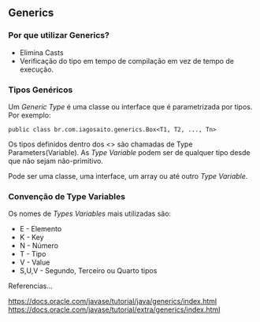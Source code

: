 ## Generics

### Por que utilizar Generics?

- Elimina Casts
- Verificação do tipo em tempo de compilação em vez de tempo de execução.

### Tipos Genéricos

Um *Generic Type* é uma classe ou interface que é parametrizada por tipos. Por exemplo:
    
    public class br.com.iagosaito.generics.Box<T1, T2, ..., Tn>

Os tipos definidos dentro dos <> são chamadas de Type Parameters(Variable).
As *Type Variable* podem ser de qualquer tipo desde que não sejam não-primitivo.

Pode ser uma classe, uma interface, um array ou até outro *Type Variable*.

### Convenção de Type Variables

Os nomes de *Types Variables* mais utilizadas são:
- E - Elemento
- K - Key
- N - Número
- T - Tipo
- V - Value
- S,U,V - Segundo, Terceiro ou Quarto tipos

Referencias...

https://docs.oracle.com/javase/tutorial/java/generics/index.html
https://docs.oracle.com/javase/tutorial/extra/generics/index.html